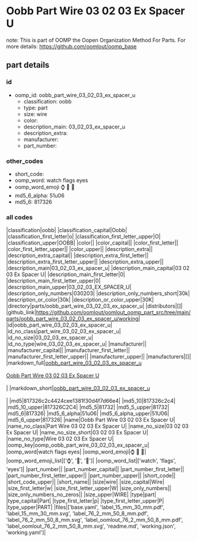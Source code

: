 # Oobb Part Wire 03 02 03 Ex Spacer U  

note: This is part of OOMP the Oopen Organization Method For Parts. For more details: https://github.com/oomlout/oomp_base

##  part details





### id
* oomp_id: oobb_part_wire_03_02_03_ex_spacer_u
  * classification: oobb
  * type: part
  * size: wire
  * color: 
  * description_main: 03_02_03_ex_spacer_u
  * description_extra: 
  * manufacturer: 
  * part_number: 

### other_codes
* short_code: 
* oomp_word: watch flags eyes
* oomp_word_emoji :watch: :flags: :eyes:
* md5_6_alpha: 51u06
* md5_6: 817326

### all codes 
|classification|oobb|
|classification_capital|Oobb|
|classification_first_letter|o|
|classification_first_letter_upper|O|
|classification_upper|OOBB|
|color||
|color_capital||
|color_first_letter||
|color_first_letter_upper||
|color_upper||
|description_extra||
|description_extra_capital||
|description_extra_first_letter||
|description_extra_first_letter_upper||
|description_extra_upper||
|description_main|03_02_03_ex_spacer_u|
|description_main_capital|03 02 03 Ex Spacer U|
|description_main_first_letter|0|
|description_main_first_letter_upper|0|
|description_main_upper|03_02_03_EX_SPACER_U|
|description_only_numbers|030203|
|description_only_numbers_short|30k|
|description_or_color|30k|
|description_or_color_upper|30K|
|directory|parts/oobb_part_wire_03_02_03_ex_spacer_u|
|distributors|[]|
|github_link|https://github.com/oomlout/oomlout_oomp_part_src/tree/main/parts/oobb_part_wire_03_02_03_ex_spacer_u/working|
|id|oobb_part_wire_03_02_03_ex_spacer_u|
|id_no_class|part_wire_03_02_03_ex_spacer_u|
|id_no_size|03_02_03_ex_spacer_u|
|id_no_type|wire_03_02_03_ex_spacer_u|
|manufacturer||
|manufacturer_capital||
|manufacturer_first_letter||
|manufacturer_first_letter_upper||
|manufacturer_upper||
|manufacturers|[]|
|markdown_full|[oobb_part_wire_03_02_03_ex_spacer_u](https://github.com/oomlout/oomlout_oomp_part_src/tree/main/parts/oobb_part_wire_03_02_03_ex_spacer_u/working)<br>[](https://github.com/oomlout/oomlout_oomp_part_src/tree/main/parts/oobb_part_wire_03_02_03_ex_spacer_u/working)<br>[Oobb Part Wire 03 02 03 Ex Spacer U](https://github.com/oomlout/oomlout_oomp_part_src/tree/main/parts/oobb_part_wire_03_02_03_ex_spacer_u/working)<br><br>|
|markdown_short|[oobb_part_wire_03_02_03_ex_spacer_u](https://github.com/oomlout/oomlout_oomp_part_src/tree/main/parts/oobb_part_wire_03_02_03_ex_spacer_u/working)<br><br>|
|md5|817326c2c4424cee1381f30d4f7d66e4|
|md5_10|817326c2c4|
|md5_10_upper|817326C2C4|
|md5_5|81732|
|md5_5_upper|81732|
|md5_6|817326|
|md5_6_alpha|51u06|
|md5_6_alpha_upper|51U06|
|md5_6_upper|817326|
|name|Oobb Part Wire 03 02 03 Ex Spacer U|
|name_no_class|Part Wire 03 02 03 Ex Spacer U|
|name_no_size|03 02 03 Ex Spacer U|
|name_no_size_short|03 02 03 Ex Spacer U|
|name_no_type|Wire 03 02 03 Ex Spacer U|
|oomp_key|oomp_oobb_part_wire_03_02_03_ex_spacer_u|
|oomp_word|watch flags eyes|
|oomp_word_emoji|:watch: :flags: :eyes:|
|oomp_word_emoji_list|[':watch:', ':flags:', ':eyes:']|
|oomp_word_list|['watch', 'flags', 'eyes']|
|part_number||
|part_number_capital||
|part_number_first_letter||
|part_number_first_letter_upper||
|part_number_upper||
|short_code||
|short_code_upper||
|short_name||
|size|wire|
|size_capital|Wire|
|size_first_letter|w|
|size_first_letter_upper|W|
|size_only_numbers||
|size_only_numbers_no_zeros||
|size_upper|WIRE|
|type|part|
|type_capital|Part|
|type_first_letter|p|
|type_first_letter_upper|P|
|type_upper|PART|
|files|['base.yaml', 'label_15_mm_30_mm.pdf', 'label_15_mm_30_mm.svg', 'label_76_2_mm_50_8_mm.pdf', 'label_76_2_mm_50_8_mm.svg', 'label_oomlout_76_2_mm_50_8_mm.pdf', 'label_oomlout_76_2_mm_50_8_mm.svg', 'readme.md', 'working.json', 'working.yaml']|
